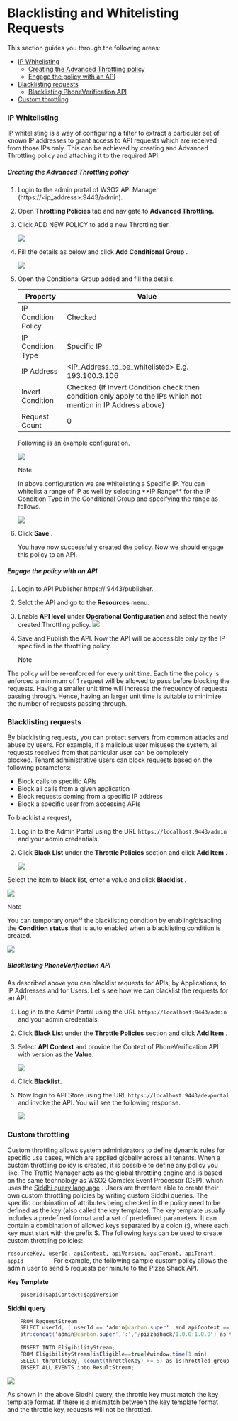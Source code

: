 # Blacklisting and Whitelisting Requests

This section guides you through the following areas:

-   [IP Whitelisting](#ip-whitelisting)
    -   [Creating the Advanced Throttling policy](#creating-the-advanced-throttling-policy)
    -   [Engage the policy with an API](#engage-the-policy-with-an-api)
-   [Blacklisting requests](#blacklisting-requests)
    -   [Blacklisting PhoneVerification API](#blacklisting-phoneverification-api)
-   [Custom throttling](#custom-throttling)

### IP Whitelisting

IP whitelisting is a way of configuring a filter to extract a particular set of known IP addresses to grant access to API requests which are received from those IPs only. This can be achieved by creating and Advanced Throttling policy and attaching it to the required API.

##### Creating the Advanced Throttling policy

1.  Login to the admin portal of WSO2 API Manager (https://&lt;ip\_address&gt;:9443/admin).
2.  Open **Throttling Policies** tab and navigate to **Advanced Throttling.**
3.  Click ADD NEW POLICY to add a new Throttling tier.

    ![](../../assets/img/Learn/ip-whitelisting-add-policy.png)

4.  Fill the details as below and click **Add Conditional Group** .

    ![](../../assets/img/Learn/ip-whitelisting-add-conditional-group.png)

5.  Open the Conditional Group added and fill the details.

    | Property            | Value                                                                                                          |
    |---------------------|----------------------------------------------------------------------------------------------------------------|
    | IP Condition Policy | Checked                                                                                                        |
    | IP Condition Type   | Specific IP                                                                                                    |
    | IP Address          | <IP_Address_to_be_whitelisted> E.g. 193.100.3.106                                                              |
    | Invert Condition    | Checked (If Invert Condition check then condition only apply to the IPs which not mention in IP Address above) |
    | Request Count       | 0                                                                                                              |

    Following is an example configuration.

    ![](../../assets/img/Learn/whitelist-specific-ip.png)
      
     <div class="admonition info">
    <p class="admonition-title">Note</p>  
    <p>In above configuration we are whitelisting a Specific IP.
    You can whitelist a range of IP as well by selecting **IP Range** for the IP Condition Type in the Conditional Group and specifying the range as follows.</p>
    </div>

    ![](../../assets/img/Learn/ip-range-whitelisting.png)

6.  Click **Save** .
       
    You have now successfully created the policy. Now we should engage this policy to an API.

##### Engage the policy with an API

1.  Login to API Publisher https://:9443/publisher.
2.  Selct the API and go to the <b>Resources</b> menu.
3.  Enable **API level** under **Operational Configuration** and select the newly created Throttling policy.
    ![](../../assets/img/Learn/apply-whitelist-to-api.png)
    
4.  Save and Publish the API.
    Now the API will be accessible only by the IP specified in the throttling policy.

    <div class="admonition info">
    <p class="admonition-title">Note</p>
    <p>
  The policy will be re-enforced for every unit time. Each time the policy is enforced a minimum of 1 request will be allowed to pass before blocking the requests. Having a smaller unit time will increase the frequency of requests passing through. Hence, having an larger unit time is suitable to minimize the number of requests passing through.
    </p>
   </div>

### Blacklisting requests

By blacklisting requests, you can protect servers from common attacks and abuse by users. For example, if a malicious user misuses the system, all requests received from that particular user can be completely blocked. Tenant administrative users can block requests based on the following parameters:

-   Block calls to specific APIs
-   Block all calls from a given application
-   Block requests coming from a specific IP address
-   Block a specific user from accessing APIs

To blacklist a request,

1.  Log in to the Admin Portal using the URL `https://localhost:9443/admin` and your admin credentials.
2.  Click **Black List** under the **Throttle Policies** section and click **Add Item** .

    ![](../../assets/img/Learn/add-blacklist-policy.png)

Select the item to black list, enter a value and click **Blacklist** .

![](../../assets/img/Learn/select-blacklist-condition.png)

<div class="admonition info">
    <p class="admonition-title">Note</p>
<p>You can temporary on/off the blacklisting condition by enabling/disabling the <b>Condition status</b> that is auto enabled when a blacklisting condition is created. </p>
</div>

![](../../assets/img/Learn/blacklist-condition-status.png)

##### Blacklisting PhoneVerification API

As described above you can blacklist requests for APIs, by Applications, to IP Addresses and for Users. Let's see how we can blacklist the requests for an API.

1.  Log in to the Admin Portal using the URL `https://localhost:9443/admin` and your admin credentials.
2.  Click **Black List** under the **Throttle Policies** section and click **Add Item** .
3.  Select **API Context** and provide the Context of PhoneVerification API with version as the **Value.**

    ![](../../assets/img/Learn/select-context-blacklist.png)

4.  Click **Blacklist.**
5.  Now login to API Store using the URL `https://localhost:9443/devportal` and invoke the API.
    You will see the following response.

    ![](../../assets/img/Learn/blacklisted-api.png)


### Custom throttling

Custom throttling allows system administrators to define dynamic rules for specific use cases, which are applied globally across all tenants. When a custom throttling policy is created, it is possible to define any policy you like. The Traffic Manager acts as the global throttling engine and is based on the same technology as WSO2 Complex Event Processor (CEP), which uses the [Siddhi query language](https://docs.wso2.com/complex-event-processor/SiddhiQL+Guide+3.1) . Users are therefore able to create their own custom throttling policies by writing custom Siddhi queries. The specific combination of attributes being checked in the policy need to be defined as the key (also called the key template). The key template usually includes a predefined format and a set of predefined parameters. It can contain a combination of allowed keys separated by a colon (:), where each key must start with the prefix $. The following keys can be used to create custom throttling policies:

`resourceKey, userId, apiContext, apiVersion, appTenant, apiTenant, appId         `
For example, the following sample custom policy allows the admin user to send 5 requests per minute to the Pizza Shack API.

**Key Template**

``` java
    $userId:$apiContext:$apiVersion
```

**Siddhi query**

``` java
    FROM RequestStream
    SELECT userId, ( userId == 'admin@carbon.super'  and apiContext == '/pizzashack/1.0.0' and apiVersion == '1.0.0') AS isEligible ,
    str:concat('admin@carbon.super',':','/pizzashack/1.0.0:1.0.0') as throttleKey
     
    INSERT INTO EligibilityStream;
    FROM EligibilityStream[isEligible==true]#window.time(1 min)
    SELECT throttleKey, (count(throttleKey) >= 5) as isThrottled group by throttleKey
    INSERT ALL EVENTS into ResultStream;
```

![]({../../assets/img/Learn/add-custom-rule.png)

As shown in the above Siddhi query, the throttle key must match the key template format. If there is a mismatch between the key template format and the throttle key, requests will not be throttled.
